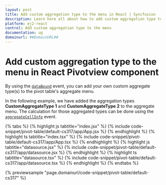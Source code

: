 ```yaml
---
layout: post
title: Add custom aggregation type to the menu in React | Syncfusion
description: Learn here all about how to add custom aggregation type to the menu in Syncfusion React Pivotview component of Syncfusion Essential JS 2 and more.
platform: ej2-react
control: Add custom aggregation type to the menu 
documentation: ug
domainurl: ##DomainURL##
---
```


<!-- markdownlint-disable MD009 -->

# Add custom aggregation type to the menu in React Pivotview component

By using the [`dataBound`](https://ej2.syncfusion.com/react/documentation/api/pivotview/#databound) event, you can add your own custom aggregate type(s) to the pivot table's aggregate menu.

In the following example, we have added the aggregation types **CustomAggregateType 1** and **CustomAggregateType 2** to the aggregate menu. The calculation for those aggregated types can be done using the [`aggregateCellInfo`](https://ej2.syncfusion.com/react/documentation/api/pivotview/#aggregatecellinfo) event.

{% tabs %}
{% highlight js tabtitle="index.jsx" %}
{% include code-snippet/pivot-table/default-cs317/app/App.jsx %}
{% endhighlight %}
{% highlight ts tabtitle="index.tsx" %}
{% include code-snippet/pivot-table/default-cs317/app/App.tsx %}
{% endhighlight %}
{% highlight js tabtitle="datasource.jsx" %}
{% include code-snippet/pivot-table/default-cs317/app/datasource.jsx %}
{% endhighlight %}
{% highlight ts tabtitle="datasource.tsx" %}
{% include code-snippet/pivot-table/default-cs317/app/datasource.tsx %}
{% endhighlight %}
{% endtabs %}

 {% previewsample "page.domainurl/code-snippet/pivot-table/default-cs317" %}